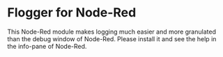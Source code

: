 # Flogger for Node-Red

This Node-Red module makes logging much easier and more granulated than the debug window of Node-Red. Please install it and see the help in the info-pane of Node-Red.
